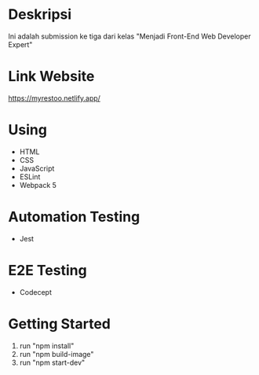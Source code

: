# Deskripsi
Ini adalah submission ke tiga dari kelas "Menjadi Front-End Web Developer Expert"

# Link Website
https://myrestoo.netlify.app/

# Using
- HTML
- CSS
- JavaScript
- ESLint
- Webpack 5

# Automation Testing
- Jest

# E2E Testing
- Codecept

# Getting Started
1. run "npm install"
2. run "npm build-image"
3. run "npm start-dev"
  
